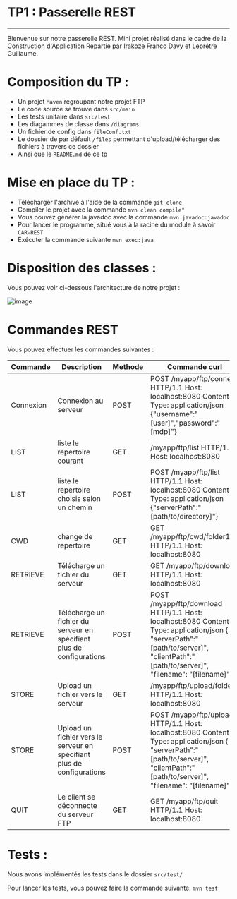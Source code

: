 TP1 : Passerelle REST
===================



----------
<p> Bienvenue sur notre passerelle REST. Mini projet réalisé dans le cadre de la Construction d'Application Repartie par Irakoze Franco Davy et Leprêtre Guillaume.</p>

# Composition du TP :

- Un projet `Maven` regroupant notre projet FTP
- Le code source se trouve dans `src/main`
- Les tests unitaire dans `src/test`
- Les diagammes de classe dans `/diagrams`
- Un fichier de config dans `fileConf.txt`
- Le dossier de par défault `/files`  permettant d'upload/télécharger des fichiers à travers ce dossier
- Ainsi que le `README.md` de ce tp

# Mise en place du TP :

- Télécharger l'archive à l'aide de la commande `git clone`
- Compiler le projet avec la commande `mvn clean compile"`
- Vous pouvez générer la javadoc avec la commande `mvn javadoc:javadoc`
- Pour lancer le programme, situé vous à la racine du module à savoir `CAR-REST`
- Exécuter la commande suivante `mvn exec:java`

# Disposition des classes :

Vous pouvez voir ci-dessous l'architecture de notre projet : 

![image](diagrams/server.png)

# Commandes REST 

Vous pouvez effectuer les commandes suivantes : 

| Commande   | Description   | Methode    | Commande curl |
|------------|------------|------------|------------|
| Connexion  | Connexion au serveur  |  POST  | POST /myapp/ftp/connect HTTP/1.1 Host: localhost:8080 Content-Type: application/json {"username":"[user]","password":"[mdp]"} |
| LIST  |  liste le repertoire courant | GET | /myapp/ftp/list HTTP/1.1 Host: localhost:8080  |
| LIST  |  liste le repertoire choisis selon un chemin | POST | POST /myapp/ftp/list HTTP/1.1 Host: localhost:8080  Content-Type: application/json {"serverPath":"[path/to/directory]"}|
| CWD |  change de repertoire  |  GET  | GET /myapp/ftp/cwd/folder1 HTTP/1.1 Host: localhost:8080 |
| RETRIEVE | Télécharge un fichier du serveur |  GET  | GET /myapp/ftp/download HTTP/1.1 Host: localhost:8080 |
| RETRIEVE | Télécharge un fichier du serveur en spécifiant plus de configurations |  POST  | POST /myapp/ftp/download HTTP/1.1 Host: localhost:8080 Content-Type: application/json { "serverPath":"[path/to/server]", "clientPath":"[path/to/server]", "filename": "[filename]"} |
| STORE |  Upload un fichier vers le serveur  |  GET  |/myapp/ftp/upload/folder1 HTTP/1.1 Host: localhost:8080 |
| STORE |  Upload un fichier vers le serveur en spécifiant plus de configurations  |  POST  |POST /myapp/ftp/upload HTTP/1.1 Host: localhost:8080 Content-Type: application/json { "serverPath":"[path/to/server]", "clientPath":"[path/to/server]", "filename": "[filename]"} |
| QUIT | Le client se déconnecte du serveur FTP |  GET  | GET /myapp/ftp/quit HTTP/1.1 Host: localhost:8080 |


# Tests :

Nous avons implémentés les tests dans le dossier `src/test/`

Pour lancer les tests, vous pouvez faire la commande suivante:
`mvn test`
